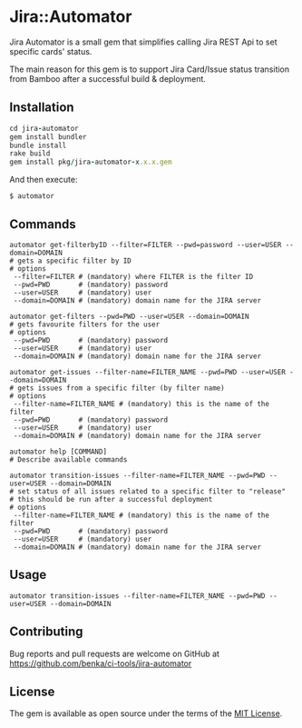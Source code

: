 # Jira::Automator

Jira Automator is a small gem that simplifies calling Jira REST Api to set specific cards' status.

The main reason for this gem is to support Jira Card/Issue status transition from Bamboo after a successful build & deployment.

## Installation

```ruby
cd jira-automator
gem install bundler
bundle install
rake build 
gem install pkg/jira-automator-x.x.x.gem
```

And then execute:

    $ automator

## Commands

    automator get-filterbyID --filter=FILTER --pwd=password --user=USER --domain=DOMAIN
    # gets a specific filter by ID
    # options
     --filter=FILTER # (mandatory) where FILTER is the filter ID
     --pwd=PWD       # (mandatory) password
     --user=USER     # (mandatory) user
     --domain=DOMAIN # (mandatory) domain name for the JIRA server
     
    automator get-filters --pwd=PWD --user=USER --domain=DOMAIN
    # gets favourite filters for the user
    # options
     --pwd=PWD       # (mandatory) password
     --user=USER     # (mandatory) user
     --domain=DOMAIN # (mandatory) domain name for the JIRA server
     
    automator get-issues --filter-name=FILTER_NAME --pwd=PWD --user=USER --domain=DOMAIN
    # gets issues from a specific filter (by filter name)
    # options
     --filter-name=FILTER_NAME # (mandatory) this is the name of the filter
     --pwd=PWD       # (mandatory) password
     --user=USER     # (mandatory) user
     --domain=DOMAIN # (mandatory) domain name for the JIRA server
     
    automator help [COMMAND]                                                     
    # Describe available commands
     
    automator transition-issues --filter-name=FILTER_NAME --pwd=PWD --user=USER --domain=DOMAIN  
    # set status of all issues related to a specific filter to "release"
    # this should be run after a successful deployment
    # options     
     --filter-name=FILTER_NAME # (mandatory) this is the name of the filter
     --pwd=PWD       # (mandatory) password
     --user=USER     # (mandatory) user
     --domain=DOMAIN # (mandatory) domain name for the JIRA server    
    

## Usage

    automator transition-issues --filter-name=FILTER_NAME --pwd=PWD --user=USER --domain=DOMAIN  


## Contributing

Bug reports and pull requests are welcome on GitHub at https://github.com/benka/ci-tools/jira-automator


## License

The gem is available as open source under the terms of the [MIT License](http://opensource.org/licenses/MIT).

